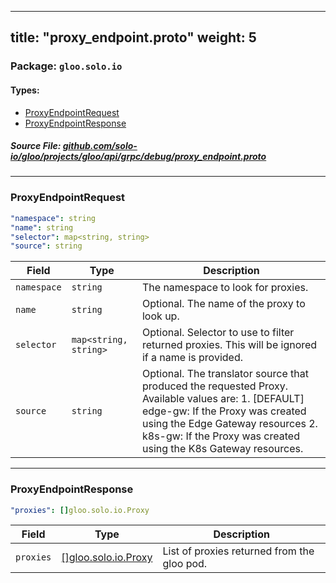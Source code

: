
---
title: "proxy_endpoint.proto"
weight: 5
---

<!-- Code generated by solo-kit. DO NOT EDIT. -->


### Package: `gloo.solo.io` 
#### Types:


- [ProxyEndpointRequest](#proxyendpointrequest)
- [ProxyEndpointResponse](#proxyendpointresponse)
  



##### Source File: [github.com/solo-io/gloo/projects/gloo/api/grpc/debug/proxy_endpoint.proto](https://github.com/solo-io/gloo/blob/main/projects/gloo/api/grpc/debug/proxy_endpoint.proto)





---
### ProxyEndpointRequest



```yaml
"namespace": string
"name": string
"selector": map<string, string>
"source": string

```

| Field | Type | Description |
| ----- | ---- | ----------- | 
| `namespace` | `string` | The namespace to look for proxies. |
| `name` | `string` | Optional. The name of the proxy to look up. |
| `selector` | `map<string, string>` | Optional. Selector to use to filter returned proxies. This will be ignored if a name is provided. |
| `source` | `string` | Optional. The translator source that produced the requested Proxy. Available values are: 1. [DEFAULT] edge-gw: If the Proxy was created using the Edge Gateway resources 2. k8s-gw: If the Proxy was created using the K8s Gateway resources. |




---
### ProxyEndpointResponse



```yaml
"proxies": []gloo.solo.io.Proxy

```

| Field | Type | Description |
| ----- | ---- | ----------- | 
| `proxies` | [[]gloo.solo.io.Proxy](../../../v1/proxy.proto.sk/#proxy) | List of proxies returned from the gloo pod. |





<!-- Start of HubSpot Embed Code -->
<script type="text/javascript" id="hs-script-loader" async defer src="//js.hs-scripts.com/5130874.js"></script>
<!-- End of HubSpot Embed Code -->
